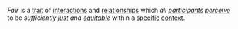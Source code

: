 *Fair* is a [trait](https://github.com/gcassel/Modular-Organization-Terminology/blob/master/terms/trait.md) of [interactions](https://github.com/gcassel/Modular-Organization-Terminology/blob/master/terms/interaction.md) and [relationships](https://github.com/gcassel/Modular-Organization-Terminology/blob/master/terms/relationship.md) which *all [participants](https://github.com/gcassel/Modular-Organization-Terminology/blob/master/terms/participate.md) [perceive](https://github.com/gcassel/Modular-Organization-Terminology/blob/master/terms/perceive.md)* to be *sufficiently [just](https://github.com/gcassel/Modular-Organization-Terminology/blob/master/terms/just.md) and [equitable](https://github.com/gcassel/Modular-Organization-Terminology/blob/master/terms/equity.md)* within a [specific](https://github.com/gcassel/Modular-Organization-Terminology/blob/master/terms/specific.md) [context](https://github.com/gcassel/Modular-Organization-Terminology/blob/master/terms/context.md).

